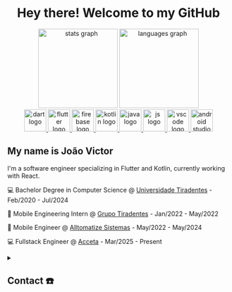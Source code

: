 <h1 align="center">Hey there! Welcome to my GitHub</h1>

<div align="center">
  <img src="https://github-readme-stats.vercel.app/api?username=joaovvn&show_icons=true&include_all_commits=true&hide_rank=true&theme=dark#gh-dark-mode-only&order=1" height="180" alt="stats graph"  />
  <img src="https://github-readme-stats.vercel.app/api/top-langs?username=joaovvn&hide_title=false&layout=donut&card_width=320&langs_count=5&theme=dark&order=2" height="180" alt="languages graph"  />
</div>


<div align="center">
  <a href="https://dart.dev/" target="_blank">
    <img src="https://skillicons.dev/icons?i=dart&theme=light" height="50" alt="dart logo"  />
  </a>
  <a href="https://flutter.dev/" target="_blank">
    <img src="https://skillicons.dev/icons?i=flutter&theme=light" height="50" alt="flutter logo"  />
  </a>
  <a href="https://firebase.google.com/" target="_blank">
    <img src="https://skillicons.dev/icons?i=firebase&theme=light" height="50" alt="firebase logo"  />
  </a>
  <a href="https://kotlinlang.org/" target="_blank">
    <img src="https://skillicons.dev/icons?i=kotlin&theme=light" height="50" alt="kotlin logo"  />
  </a>
  <a href="https://www.java.com/" target="_blank">
    <img src="https://skillicons.dev/icons?i=java&theme=light" height="50" alt="java logo"  />
  </a>
  <a href="https://www.oracle.com/developer/javascript/" target="_blank">
    <img src="https://skillicons.dev/icons?i=js&theme=light" height="50" alt="js logo"  />
  </a>
  <a href="https://code.visualstudio.com/" target="_blank">
    <img src="https://skillicons.dev/icons?i=vscode&theme=light" height="50" alt="vscode logo"  />
  </a>
  <a href="https://developer.android.com/studio" target="_blank">
    <img src="https://skillicons.dev/icons?i=androidstudio&theme=light" height="50" alt="android studio logo"  />
  </a>
</div>

<h2 align="left">My name is João Victor</h2>

<p align="left"> I'm a software engineer specializing in Flutter and Kotlin, currently working with React.</p>

💻 Bachelor Degree in Computer Science @ [Universidade Tiradentes](www.unit.br) - Feb/2020 - Jul/2024

📱 Mobile Engineering Intern @ [Grupo Tiradentes](www.grupotiradentes.com) - Jan/2022 - May/2022

📱 Mobile Engineer @ [Alltomatize Sistemas](https://alltomatize.com.br/) - May/2022 - May/2024

💻 Fullstack Engineer @ [Acceta](https://www.acceta.com.br/) - Mar/2025 - Present


<details>
  <summary><h2>Contact ☎️</h2></summary>
  
  <a href="https://www.linkedin.com/in/joaovvn/" target="_blank">
    <img src="https://img.shields.io/static/v1?message=LinkedIn&logo=linkedin&label=&color=0077B5&logoColor=white&labelColor=&style=for-the-badge" height="35" alt="linkedin logo"  />
  </a>
  <a href="mailto:joaovvnogueira@hotmail.com" target="_blank">
    <img src="https://img.shields.io/static/v1?message=E-mail&logo=maildotru&label=&color=D14836&logoColor=white&labelColor=&style=for-the-badge" height="35" alt="email logo"  />
  </a>
  <a href="https://discordapp.com/users/234675189881765888" target="_blank">
    <img src="https://img.shields.io/static/v1?message=Discord&logo=discord&label=&color=5865F2&logoColor=white&labelColor=&style=for-the-badge" height="35" alt="whatsapp logo"/>
  </a>
</details>
